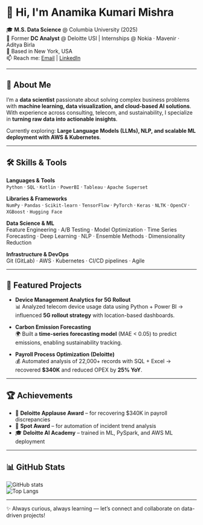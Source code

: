 # 👋 Hi, I'm Anamika Kumari Mishra  

🎓 **M.S. Data Science** @ Columbia University (2025)  
💼 Former **DC Analyst** @ Deloitte USI | Internships @ Nokia · Mavenir · Aditya Birla  
📍 Based in New York, USA  
📫 Reach me: [Email](mailto:akm2259@columbia.edu) | [LinkedIn](https://linkedin.com/in/anamika-mishra-25798a263)  

---

## 🌟 About Me  
I’m a **data scientist** passionate about solving complex business problems with **machine learning, data visualization, and cloud-based AI solutions**. With experience across consulting, telecom, and sustainability, I specialize in **turning raw data into actionable insights**.  

Currently exploring: **Large Language Models (LLMs), NLP, and scalable ML deployment with AWS & Kubernetes**.  

---

## 🛠 Skills & Tools  

**Languages & Tools**  
`Python` · `SQL` · `Kotlin` · `PowerBI` · `Tableau` · `Apache Superset`  

**Libraries & Frameworks**  
`NumPy` · `Pandas` · `Scikit-learn` · `TensorFlow` · `PyTorch` · `Keras` · `NLTK` · `OpenCV` · `XGBoost` · `Hugging Face`  

**Data Science & ML**  
Feature Engineering · A/B Testing · Model Optimization · Time Series Forecasting · Deep Learning · NLP · Ensemble Methods · Dimensionality Reduction  

**Infrastructure & DevOps**  
Git (GitLab) · AWS · Kubernetes · CI/CD pipelines · Agile  

---

## 📂 Featured Projects  

- **Device Management Analytics for 5G Rollout**  
  📊 Analyzed telecom device usage data using Python + Power BI → influenced **5G rollout strategy** with location-based dashboards.  

- **Carbon Emission Forecasting**  
  🌍 Built a **time-series forecasting model** (MAE < 0.05) to predict emissions, enabling sustainability tracking.  

- **Payroll Process Optimization (Deloitte)**  
  💰 Automated analysis of 22,000+ records with SQL + Excel → recovered **$340K** and reduced OPEX by **25% YoY**.  

---

## 🏆 Achievements  

- 🏅 **Deloitte Applause Award** – for recovering $340K in payroll discrepancies  
- 🌟 **Spot Award** – for automation of incident trend analysis  
- 🎓 **Deloitte AI Academy** – trained in ML, PySpark, and AWS ML deployment  

---

## 📊 GitHub Stats  

![GitHub stats](https://github-readme-stats.vercel.app/api?username=anamikam-772&show_icons=true&theme=radical)  
![Top Langs](https://github-readme-stats.vercel.app/api/top-langs/?username=anamikam-772&layout=compact&theme=radical)  

---

✨ Always curious, always learning — let’s connect and collaborate on data-driven projects!
